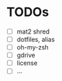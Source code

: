 # TODOs

- [ ] mat2 shred
- [ ] dotfiles, alias
- [ ] oh-my-zsh
- [ ] gdrive
- [ ] license
- [ ] ...
